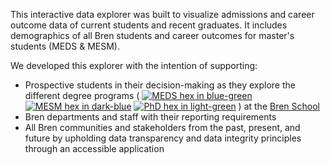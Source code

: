 This interactive data explorer was built to visualize admissions and career outcome data of current students and recent graduates. It includes demographics of all Bren students and career outcomes for master's students (MEDS & MESM).

We developed this explorer with the intention of supporting:

-   Prospective students in their decision-making as they explore the different degree programs ( <a href="https://bren.ucsb.edu/masters-programs/master-environmental-data-science" target="_blank"><img src="logos/bren_meds_hex.png" alt="MEDS hex in blue-green" class="meds_hex"/></a> <a href="https://bren.ucsb.edu/masters-programs/master-environmental-science-and-management" target="_blank"><img src="logos/bren_mesm_hex.png" alt="MESM hex in dark-blue" class="mesm_hex"/></a> <a href="https://bren.ucsb.edu/phd-environmental-science-and-management" target="_blank"><img src="logos/bren_phd_hex.png" alt="PhD hex in light-green" class="phd_hex"/></a> ) at the <a href="https://bren.ucsb.edu/" target="_blank">Bren School</a>
-   Bren departments and staff with their reporting requirements
-   All Bren communities and stakeholders from the past, present, and future by upholding data transparency and data integrity principles through an accessible application
